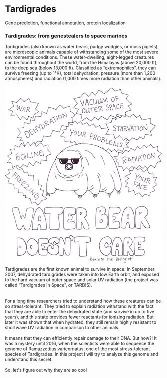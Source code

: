 # Tardigrades
Gene prediction, functional annotation, protein localization

### Tardigrades: from genestealers to space marines 
Tardigrades (also known as water bears, pudgy wudgies, or moss piglets) are microscopic animals capable of withstanding some of the most severe environmental conditions. These water-dwelling, eight-legged creatures can be found throughout the world, from the Himalayas (above 20,000 ft), to the deep sea (below 13,000 ft). Classified as “extremophiles”, they can survive freezing (up to 1°K), total dehydration, pressure (more than 1,200 atmospheres) and radiation (1,000 times more radiation than other animals).<br>  
![no_care](./images/no_care.png "no_care") <br>
Tardigrades are the first known animal to survive in space. In September 2007, dehydrated tardigrades were taken into low Earth orbit, and exposed to the hard vacuum of outer space and solar UV radiation (the project was called “Tardigrades In Space”, or TARDIS).<br>  
<br>
For a long time researchers tried to understand how these creatures can be so stress-tolerant. They tried to explain radiation withstand with the fact that they are able to enter the dehydrated state (and survive in up to five years), and this state provides fewer reactants for ionizing radiation. But later it was shown that when hydrated, they still remain highly resistant to shortwave UV radiation in comparison to other animals.<br> 
<br>
It means that they can efficiently repair damage to their DNA. But how?! It was a mystery until 2016, when the scientists were able to sequence the genome of Ramazzottius varieornatus, one of the most stress-tolerant species of Tardigrades. In this project I will try to analyze this genome and understand this secret.<br>
<br>
So, let's figure out why they are so cool
